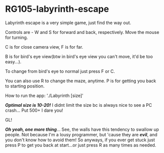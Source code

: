 # RG105-labyrinth-escape


Labyrinth escape is a very simple game, just find the way out.

Controls are - W and S for forward and back, respectively. Move the mouse for turning.

C is for close camera view, F is for far. 

B is for bird's eye view(btw in bird's eye view you can't move, it'd be too easy...).

To change from bird's eye to normal just press F or C.

You can also use R to change the maze, anytime. P is for getting you back to starting position.

How to run the app: './Labyrinth [size]'  

***Optimal size is 10-20!*** I didnt limit the size bc is always nice to see a PC crash... Put 500+ I dare you!

GL!

***Oh yeah, one more thing***... See, the walls have this tendency to swallow up people. Not because I'm a lousy programmer, but 'cause they are ***evil***, and you don't know how to avoid them! So anyways, if you ever get stuck just press P to get you back at start...or just press R as many times as needed.
